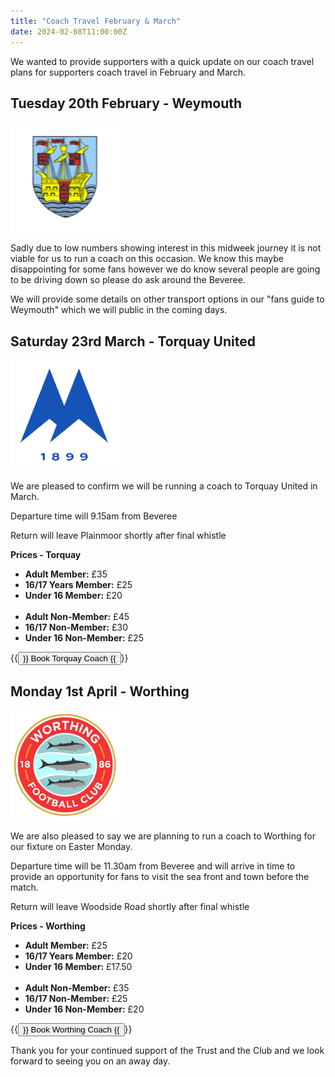 ```yaml
---
title: "Coach Travel February & March"
date: 2024-02-08T11:00:00Z
---
```



We wanted to provide supporters with a quick update on our coach travel plans for supporters coach travel in February and March. 

## **Tuesday 20th February - Weymouth**

![Weymouth FC club badge](weymouth.png)

Sadly due to low numbers showing interest in this midweek journey it is not viable for us to run a coach on this occasion. We know this maybe disappointing for some fans however we do know several people are going to be driving down so please do ask around the Beveree.

We will provide some details on other transport options in our "fans guide to Weymouth" which we will public in the coming days. 

## **Saturday 23rd March - Torquay United**

![Torquay United AFC club badge](tufc1.png)

We are pleased to confirm we will be running a coach to Torquay United in March. 

Departure time will 9.15am from Beveree

Return will leave Plainmoor shortly after final whistle

**Prices - Torquay**

- **Adult Member:** £35
- **16/17 Years Member:** £25
- **Under 16 Member:** £20
  <br></br>
- **Adult Non-Member:** £45
- **16/17 Non-Member:** £30
- **Under 16 Non-Member:** £25

{{<button href="https://hampton-richmond-borough-fc-supporters-society-limit.sumupstore.com/product/torquay-united-coach-travel" target="_self">}} Book Torquay Coach {{</button>}}

## **Monday 1st April - Worthing**

![Worthing FC club badge](worthing1.png)

We are also pleased to say we are planning to run a coach to Worthing for our fixture on Easter Monday.

Departure time will be 11.30am from Beveree and will arrive in time to provide an opportunity for fans to visit the sea front and town before the match. 

Return will leave Woodside Road shortly after final whistle

**Prices - Worthing**

- **Adult Member:** £25
- **16/17 Years Member:** £20
- **Under 16 Member:** £17.50
  <br></br>
- **Adult Non-Member:** £35
- **16/17 Non-Member:** £25
- **Under 16 Non-Member:** £20

{{<button href="https://hampton-richmond-borough-fc-supporters-society-limit.sumupstore.com/product/worthing-coach-travel" target="_self">}} Book Worthing Coach {{</button>}}

Thank you for your continued support of the Trust and the Club and we look forward to seeing you on an away day. 

